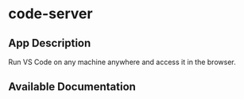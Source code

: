 # code-server

## App Description

Run VS Code on any machine anywhere and access it in the browser.

## Available Documentation

